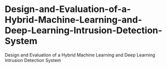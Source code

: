 # Design-and-Evaluation-of-a-Hybrid-Machine-Learning-and-Deep-Learning-Intrusion-Detection-System
Design and Evaluation of a Hybrid Machine Learning and Deep Learning Intrusion Detection System
